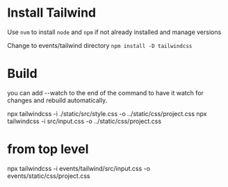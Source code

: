 # Install Tailwind

Use `nvm` to install `node` and `npm` if not already installed and manage versions

Change to events/tailwind directory
`npm install -D tailwindcss`

# Build

you can add --watch to the end of the command to have it watch for changes and rebuild automatically.

npx tailwindcss -i ./static/src/style.css -o ../static/css/project.css
npx tailwindcss -i src/input.css -o ../static/css/project.css

# from top level

npx tailwindcss -i events/tailwind/src/input.css -o events/static/css/project.css
